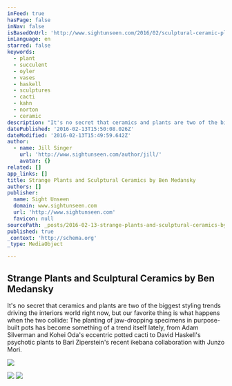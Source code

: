 ```yaml
---
inFeed: true
hasPage: false
inNav: false
isBasedOnUrl: 'http://www.sightunseen.com/2016/02/sculptural-ceramic-planters-ben-medansky-at-persephone/'
inLanguage: en
starred: false
keywords:
  - plant
  - succulent
  - oyler
  - vases
  - haskell
  - sculptures
  - cacti
  - kahn
  - norton
  - ceramic
description: "It's no secret that ceramics and plants are two of the biggest styling trends driving the interiors world right now, but our favorite thing is what happens when the two collide: The planting of jaw-dropping specimens in purpose-built pots has become something of a trend itself lately, from Adam Silverman and Kohei Oda's eccentric potted cacti to David Haskell's psychotic plants to Bari Ziperstein's recent ikebana collaboration with Junzo Mori."
datePublished: '2016-02-13T15:50:08.026Z'
dateModified: '2016-02-13T15:49:59.642Z'
author:
  - name: Jill Singer
    url: 'http://www.sightunseen.com/author/jill/'
    avatar: {}
related: []
app_links: []
title: Strange Plants and Sculptural Ceramics by Ben Medansky
authors: []
publisher:
  name: Sight Unseen
  domain: www.sightunseen.com
  url: 'http://www.sightunseen.com'
  favicon: null
sourcePath: _posts/2016-02-13-strange-plants-and-sculptural-ceramics-by-ben-medansky.md
published: true
_context: 'http://schema.org'
_type: MediaObject

---
```

<article style=""><h1>Strange Plants and Sculptural Ceramics by Ben Medansky</h1><p>It's no secret that ceramics and plants are two of the biggest styling trends driving the interiors world right now, but our favorite thing is what happens when the two collide: The planting of jaw-dropping specimens in purpose-built pots has become something of a trend itself lately, from Adam Silverman and Kohei Oda's eccentric potted cacti to David Haskell's psychotic plants to Bari Ziperstein's recent ikebana collaboration with Junzo Mori.</p><img src="https://s3-us-west-2.amazonaws.com/the-grid-img/p/1b7b31d0a7f02761b931b78dfcabf4582b966b17.jpg" /></article>

![](https://the-grid-user-content.s3-us-west-2.amazonaws.com/6577851b-4418-48d4-8db0-885a316f6748.jpg)
![](https://the-grid-user-content.s3-us-west-2.amazonaws.com/3cee4220-cde6-4ff4-bbde-10ce1d28daea.jpg)